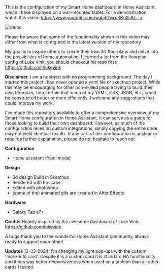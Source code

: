 This is the configuration of my Smart Home dashboard in Home Assistant, which I have displayed on a wall-mounted tablet. For a demonstration, watch this video: https://www.youtube.com/watch?v=uKKh0s9z--c

![demo](www/ui/screenshots/demo_dashboard_comprs.gif)

Please be aware that some of the functionality shown in this video may differ from what is configured in the latest version of my repository

My goal is to inspire others to create their own 3D floorplans and delve into the possibilities of home automation. I learned a lot from the floorplan config of Luke Vink. you should checkout his repo first:
https://github.com/lukevink

**Disclaimer**:  I am  a hobbyist with no programming background. The day I started this project i had never opened a yaml file or skecthup project.  While this  may be encouraging for other non-skilled people trying to build their own floorplan,  I am certain that much of my YAML, CSS, JSON, etc., could be constructed better or more efficiently.  I welcome any suggestions that could improve my work. 

I've made this repository available to offer a comprehensive overview of my Smart Home configuration in Home Assistant. It can serve as a guide for those looking to build their own dashboard. However, as much of the configuration relies on custom integrations, simply copying the entire code may not yield identical results. If any part of this configuration is unclear or requires further explanation, please do not hesitate to reach out. 


**Configuration**
- Home assistant (Yaml mode)

**Design**
- 3d design Build in Sketchup
- Rendered with Enscape
- Edited with photoshop
- (some of the) animated gifs are created in After Effects


**Hardware**
- Galaxy Tab s7+


**Credits**
Heavily inspired by the awesome dashboard of Luke Vink: https://github.com/lukevink

A huge thank you to the wonderful Home Assistant community, always ready to support each other!

**Updates**
13-03-2024: I'm changing my light pop-ups with the custom 'more-info card'. Despite it is a custom card It is standard HA functionality and it has way better responsiveness when used on a tabletm than all other cards I tested.